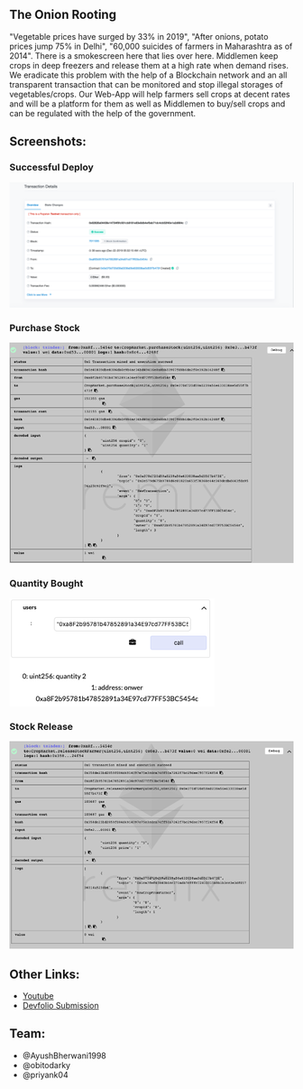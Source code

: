 ## The Onion Rooting

"Vegetable prices have surged by 33% in 2019", "After onions, potato prices jump 75% in Delhi", "60,000 suicides of farmers in Maharashtra as of 2014". There is a smokescreen here that lies over here. Middlemen keep crops in deep freezers and release them at a high rate when demand rises. We eradicate this problem with the help of a Blockchain network and an all transparent transaction that can be monitored and stop illegal storages of vegetables/crops. Our Web-App will help farmers sell crops at decent rates and will be a platform for them as well as Middlemen to buy/sell crops and can be regulated with the help of the government.

## Screenshots: 
### Successful Deploy
![deploy success](https://raw.githubusercontent.com/Amorpheuz/mozfam-app/master/deployment_success.png)
### Purchase Stock
![purchase stock](https://raw.githubusercontent.com/Amorpheuz/mozfam-app/master/purchaseStock%20success.png)
### Quantity Bought
![Quantity Bought](https://raw.githubusercontent.com/Amorpheuz/mozfam-app/master/quantity_bought.png)
### Stock Release
![Stock Release](https://raw.githubusercontent.com/Amorpheuz/mozfam-app/master/releaseStock_success.png)

## Other Links:
- [Youtube](https://www.youtube.com/watch?v=LaepFJ_s-4w&feature=emb_title)
- [Devfolio Submission](https://devfolio.co/submissions/the-onion-rooting)

## Team: 
- @AyushBherwani1998 
- @obitodarky 
- @priyank04
